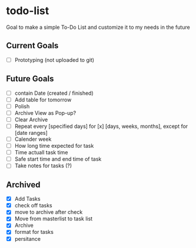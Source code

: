# todo-list

Goal to make a simple To-Do List and customize it to my needs in the future

## Current Goals

- [ ] Prototyping (not uploaded to git)

## Future Goals

- [ ] contain Date (created / finished)
- [ ] Add table for tomorrow
- [ ] Polish
- [ ] Archive View as Pop-up?
- [ ] Clear Archive
- [ ] Repeat every [specified days] for [x] [days, weeks, months], except for [date ranges]
- [ ] Calender week
- [ ] How long time expected for task
- [ ] Time actuall task time
- [ ] Safe start time and end time of task
- [ ] Take notes for tasks (?)

## Archived

- [x] Add Tasks
- [x] check off tasks
- [x] move to archive after check
- [x] Move from masterlist to task list
- [x] Archive
- [x] format for tasks
- [x] persitance
